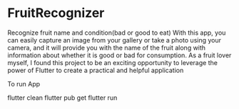 # FruitRecognizer
Recognize fruit name and condition(bad or good to eat)
With this app, you can easily capture an image from your gallery or take a photo using your camera, and it will provide you with the name of the fruit along with information about whether it is good or bad for consumption. 
As a fruit lover myself, I found this project to be an exciting opportunity to leverage the power of Flutter to create a practical and helpful application



To run App

flutter clean
flutter pub get
flutter run
